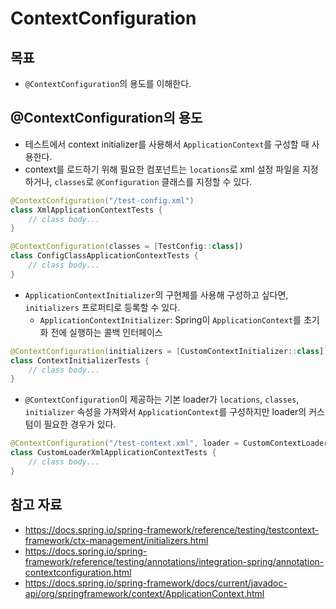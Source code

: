 # ContextConfiguration

## 목표

- `@ContextConfiguration`의 용도를 이해한다.

## @ContextConfiguration의 용도

- 테스트에서 context initializer를 사용해서 `ApplicationContext`를 구성할 때 사용한다.
- context를 로드하기 위해 필요한 컴포넌트는 `locations`로 xml 설정 파일을 지정하거나, `classes`로 `@Configuration` 클래스를 지정할 수 있다.

```kotlin
@ContextConfiguration("/test-config.xml") 
class XmlApplicationContextTests {
	// class body...
}
```

```kotlin
@ContextConfiguration(classes = [TestConfig::class]) 
class ConfigClassApplicationContextTests {
	// class body...
}
```

- `ApplicationContextInitializer`의 구현체를 사용해 구성하고 싶다면, `initializers` 프로퍼티로 등록할 수 있다.
	- `ApplicationContextInitializer`: Spring이 `ApplicationContext`를 초기화 전에 실행하는 콜백 인터페이스

```kotlin
@ContextConfiguration(initializers = [CustomContextInitializer::class]) 
class ContextInitializerTests {
	// class body...
}
```

- `@ContextConfiguration`이 제공하는 기본 loader가 `locations`, `classes`, `initializer` 속성을 가져와서 `ApplicationContext`를 구성하지만 loader의 커스텀이 필요한 경우가 있다.

```kotlin
@ContextConfiguration("/test-context.xml", loader = CustomContextLoader::class) 
class CustomLoaderXmlApplicationContextTests {
	// class body...
}
```

## 참고 자료

- https://docs.spring.io/spring-framework/reference/testing/testcontext-framework/ctx-management/initializers.html
- https://docs.spring.io/spring-framework/reference/testing/annotations/integration-spring/annotation-contextconfiguration.html
- https://docs.spring.io/spring-framework/docs/current/javadoc-api/org/springframework/context/ApplicationContext.html

